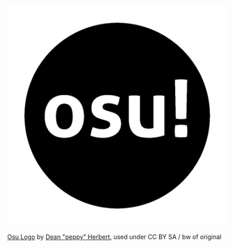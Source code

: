 ![osu_bw](Osu_bw.bmp)

[Osu Logo](https://en.wikipedia.org/wiki/File:Osu!Logo_(2015).png) by [Dean "peppy" Herbert](https://en.wikipedia.org/wiki/Dean_Herbert_(developer)), used under CC BY SA / bw of original
